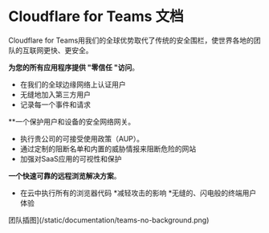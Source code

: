 # Cloudflare for Teams 文档



Cloudflare for Teams用我们的全球优势取代了传统的安全围栏，使世界各地的团队的互联网更快、更安全。

**为您的所有应用程序提供 "零信任 "访问**。

* 在我们的全球边缘网络上认证用户
* 无缝地加入第三方用户
* 记录每一个事件和请求

**一个保护用户和设备的安全网络网关。

* 执行贵公司的可接受使用政策（AUP）。
* 通过定制的阻断名单和内置的威胁情报来阻断危险的网站
* 加强对SaaS应用的可视性和保护

**一个快速可靠的远程浏览解决方案**。

* 在云中执行所有的浏览器代码
*减轻攻击的影响
*无缝的、闪电般的终端用户体验

团队插图](/static/documentation/teams-no-background.png)

</ContentColumn> </ContentColumn> 
